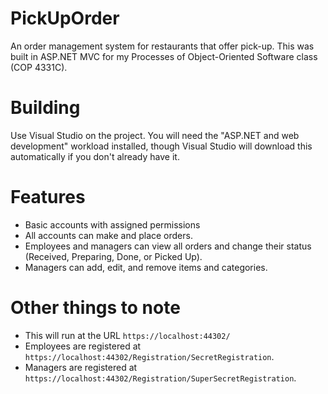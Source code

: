 # PickUpOrder
An order management system for restaurants that offer pick-up. This was built in ASP.NET MVC for my Processes of Object-Oriented Software class (COP 4331C).

# Building
Use Visual Studio on the project. You will need the "ASP.NET and web development" workload installed, though Visual Studio will download this automatically if you don't already have it.

# Features
* Basic accounts with assigned permissions
* All accounts can make and place orders.
* Employees and managers can view all orders and change their status (Received, Preparing, Done, or Picked Up).
* Managers can add, edit, and remove items and categories.

# Other things to note
* This will run at the URL `https://localhost:44302/`
* Employees are registered at `https://localhost:44302/Registration/SecretRegistration`.
* Managers are registered at `https://localhost:44302/Registration/SuperSecretRegistration`.
